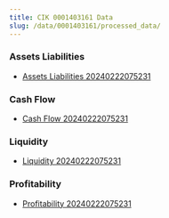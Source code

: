 ```yaml
---
title: CIK 0001403161 Data
slug: /data/0001403161/processed_data/
---
```


### Assets Liabilities
- [Assets Liabilities 20240222075231](data/0001403161/processed_data/Assets_Liabilities/0001403161_Assets_Liabilities_20240222075231.csv)

### Cash Flow
- [Cash Flow 20240222075231](data/0001403161/processed_data/Cash_Flow/0001403161_Cash_Flow_20240222075231.csv)

### Liquidity
- [Liquidity 20240222075231](data/0001403161/processed_data/Liquidity/0001403161_Liquidity_20240222075231.csv)

### Profitability
- [Profitability 20240222075231](data/0001403161/processed_data/Profitability/0001403161_Profitability_20240222075231.csv)

